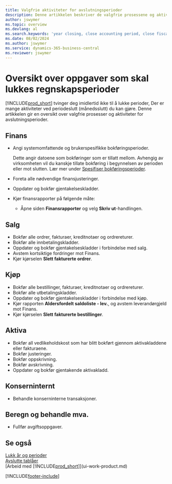 ```yaml
---
title: Valgfrie aktiviteter for avslutningsperioder
description: Denne artikkelen beskriver de valgfrie prosessene og aktivitetene for lukking av regnskapsperioder i Business Central.
author: jswymer
ms.topic: overview
ms.devlang: al
ms.search.keywords: 'year closing, close accounting period, close fiscal year, aging, creditor payments, vendor payments'
ms.date: 08/02/2024
ms.author: jswymer
ms.service: dynamics-365-business-central
ms.reviewer: jswymer
---
```


# <a name="overview-of-tasks-to-close-accounting-periods"></a>Oversikt over oppgaver som skal lukkes regnskapsperioder

[!INCLUDE[prod_short](includes/prod_short.md)] tvinger deg imidlertid ikke til å lukke perioder, Der er mange aktiviteter ved periodeslutt (månedsslutt) du kan gjøre. Denne artikkelen gir en oversikt over valgfrie prosesser og aktiviteter for avslutningsperioder.  

## <a name="general-ledger"></a>Finans

* Angi systemomfattende og brukerspesifikke bokføringsperioder.  

    Dette angir datoene som bokføringer som er tillatt mellom. Avhengig av virksomheten vil du kanskje tillate bokføring i begynnelsen av perioden eller mot slutten. Lær mer under [Spesifiser bokføringsperioder](finance-how-specify-posting-periods.md).  
* Foreta alle nødvendige finansjusteringer.  
* Oppdater og bokfør gjentakelseskladder.  
  <!--* Process Consolidations-->
* Kjør finansrapporter på følgende måte:  
  * Åpne siden **Finansrapporter** og velg **Skriv ut**-handlingen.  

## <a name="sales-and-receivables"></a>Salg

* Bokfør alle ordrer, fakturaer, kreditnotaer og ordrereturer.  
* Bokfør alle innbetalingskladder.  
* Oppdater og bokfør gjentakelseskladder i forbindelse med salg.  
* Avstem kortsiktige fordringer mot Finans.  
* Kjør kjørselen **Slett fakturerte ordrer**.  

## <a name="purchases-and-payables"></a>Kjøp

* Bokfør alle bestillinger, fakturaer, kreditnotaer og ordrereturer.  
* Bokfør alle utbetalingskladder.  
* Oppdater og bokfør gjentakelseskladder i forbindelse med kjøp.  
* Kjør rapporten **Aldersfordelt saldoliste - lev.**, og avstem leverandørgjeld mot Finans.  
* Kjør kjørselen **Slett fakturerte bestillinger**.  

## <a name="fixed-assets"></a>Aktiva

* Bokfør all vedlikeholdskost som har blitt bokført gjennom aktivakladdene eller fakturaene.
* Bokfør justeringer.
* Bokfør oppskrivning.
* Bokfør avskrivning.
* Oppdater og bokfør gjentakende aktivakladd.

## <a name="intercompany"></a>Konserninternt

* Behandle konserninterne transaksjoner.

## <a name="calculate-and-process-sales-tax"></a>Beregn og behandle mva.

* Fullfør avgiftsoppgaver.  

## <a name="see-also"></a>Se også

[Lukk år og perioder](year-close-years-periods.md)  
[Avslutte tablåer](year-close-books.md)  
[Arbeid med [!INCLUDE[prod_short](includes/prod_short.md)]](ui-work-product.md)

[!INCLUDE[footer-include](includes/footer-banner.md)]
